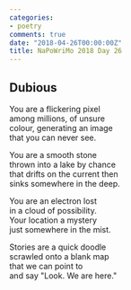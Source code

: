 ```yaml
---
categories:
- poetry
comments: true
date: "2018-04-26T00:00:00Z"
title: NaPoWriMo 2018 Day 26
---
```

  
## Dubious  

You are a flickering pixel  
among millions, of unsure  
colour, generating an image  
that you can never see.  

You are a smooth stone  
thrown into a lake by chance  
that drifts on the current then  
sinks somewhere in the deep.  

You are an electron lost  
in a cloud of possibility.  
Your location a mystery  
just somewhere in the mist.  

Stories are a quick doodle  
scrawled onto a blank map  
that we can point to  
and say "Look. We are here."  
